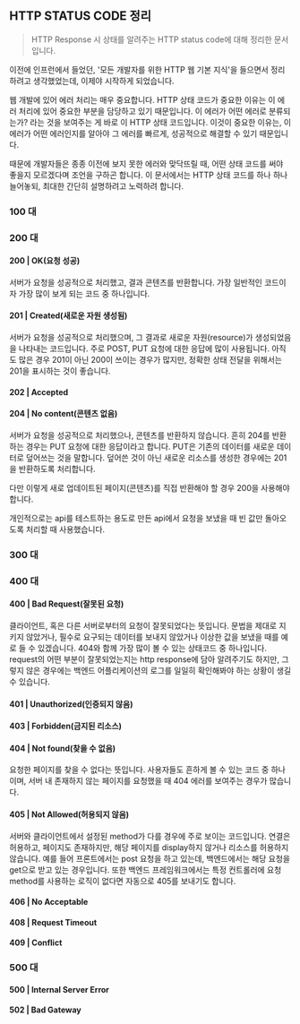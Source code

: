 ## HTTP STATUS CODE 정리

> HTTP Response 시 상태를 알려주는 HTTP status code에 대해 정리한 문서입니다.

이전에 인프런에서 들었던, '모든 개발자를 위한 HTTP 웹 기본 지식'을 들으면서 정리하려고 생각했었는데,  이제야 시작하게 되었습니다. 

웹 개발에 있어 에러 처리는 매우 중요합니다. HTTP 상태 코드가 중요한 이유는 이 에러 처리에 있어 중요한 부분을 담당하고 있기 때문입니다. 이 에러가 어떤 에러로 분류되는가? 라는 것을 보여주는 게 바로 이 HTTP 상태 코드입니다. 이것이 중요한 이유는, 이 에러가 어떤 에러인지를 알아야 그 에러를 빠르게, 성공적으로 해결할 수 있기 때문입니다. 

때문에 개발자들은 종종 이전에 보지 못한 에러와 맞닥뜨릴 때, 어떤 상태 코드를 써야 좋을지 모르겠다며 조언을 구하곤 합니다. 이 문서에서는 HTTP 상태 코드를 하나 하나 늘어놓되, 최대한 간단히 설명하려고 노력하려 합니다. 



### 100 대



### 200 대

#### 200 | OK(요청 성공)

서버가 요청을 성공적으로 처리했고, 결과 콘텐츠를 반환합니다. 가장 일반적인 코드이자 가장 많이 보게 되는 코드 중 하나입니다.

#### 201 | Created(새로운 자원 생성됨)

서버가 요청을 성공적으로 처리했으며, 그 결과로 새로운 자원(resource)가 생성되었음을 나타내는 코드입니다.  주로 POST, PUT 요청에 대한 응답에 많이 사용됩니다. 아직도 많은 경우 201이 아닌 200이 쓰이는 경우가 많지만, 정확한 상태 전달을 위해서는 201을 표시하는 것이 좋습니다.



#### 202 | Accepted



#### 204 | No content(콘텐츠 없음)

서버가 요청을 성공적으로 처리했으나, 콘텐츠를 반환하지 않습니다. 흔히 204를 반환하는 경우는 PUT 요청에 대한 응답이라고 합니다.  PUT은 기존의 데이터를 새로운 데이터로 덮어쓰는 것을 말합니다. 덮어쓴 것이 아닌 새로운 리소스를 생성한 경우에는 201을 반환하도록 처리합니다. 

다만 이렇게 새로 업데이트된 페이지(콘텐츠)를 직접 반환해야 할 경우 200을 사용해야 합니다.

개인적으로는 api를 테스트하는 용도로 만든 api에서 요청을 보냈을 때 빈 값만 돌아오도록 처리할 때 사용했습니다.

### 300 대



### 400 대

#### 400 | Bad Request(잘못된 요청)

클라이언트, 혹은 다른 서버로부터의 요청이 잘못되었다는 뜻입니다. 문법을 제대로 지키지 않았거나, 필수로 요구되는 데이터를 보내지 않았거나 이상한 값을 보냈을 때를 예로 들 수 있겠습니다. 404와 함께 가장 많이 볼 수 있는 상태코드 중 하나입니다. request의 어떤 부분이 잘못되었는지는 http  response에 담아 알려주기도 하지만, 그렇지 않은 경우에는 백엔드 어플리케이션의 로그를 일일히 확인해봐야 하는 상황이 생길 수 있습니다. 

#### 401 | Unauthorized(인증되지 않음)

#### 403 | Forbidden(금지된 리소스)

#### 404 | Not found(찾을 수 없음)

요청한 페이지를 찾을 수 없다는 뜻입니다. 사용자들도 흔하게 볼 수 있는 코드 중 하나이며, 서버 내 존재하지 않는 페이지를 요청했을 때 404 에러를 보여주는 경우가 많습니다.

#### 405 | Not Allowed(허용되지 않음)

서버와 클라이언트에서 설정된 method가 다를 경우에 주로 보이는 코드입니다. 연결은 허용하고, 페이지도 존재하지만, 해당 페이지를 display하지 않거나 리소스를 허용하지 않습니다. 예를 들어 프론트에서는 post 요청을 하고 있는데, 백엔드에서는 해당 요청을 get으로 받고 있는 경우입니다. 또한 백엔드 프레임워크에서는 특정 컨트롤러에 요청 method를 사용하는 로직이 없다면 자동으로 405를 보내기도 합니다. 

#### 406 | No Acceptable

#### 408 | Request Timeout

#### 409 | Conflict





### 500 대 

#### 500 | Internal Server Error

#### 502 | Bad Gateway




